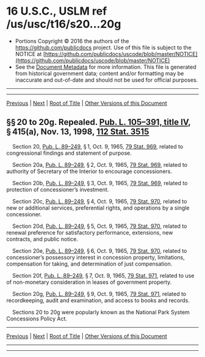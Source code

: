---
---

# 16 U.S.C., USLM ref /us/usc/t16/s20...20g

* Portions Copyright © 2016 the authors of the https://github.com/publicdocs project.
  Use of this file is subject to the NOTICE at [https://github.com/publicdocs/uscode/blob/master/NOTICE](https://github.com/publicdocs/uscode/blob/master/NOTICE)
* See the [Document Metadata](././../../../../..//README.md) for more information.
  This file is generated from historical government data; content and/or formatting may be inaccurate and out-of-date and should not be used for official purposes.

----------
----------

[Previous](./../../../../..//us/usc/t16/ch1/schIV/m__us_usc_t16_ch1_schIV.md) | [Next](./../../../../..//us/usc/t16/ch1/schV/m__us_usc_t16_ch1_schV.md) | [Root of Title](./../../../../../) | [Other Versions of this Document](https://publicdocs.github.io/go/links?ns=uslm&ref=%2Fus%2Fusc%2Ft16%2Fs20...20g)

## §§ 20 to 20g. Repealed. [Pub. L. 105–391, title IV][/us/pl/105/391/tIV], § 415(a), Nov. 13, 1998, [112 Stat. 3515][/us/stat/112/3515]

    Section 20, [Pub. L. 89–249][/us/pl/89/249], § 1, Oct. 9, 1965, [79 Stat. 969][/us/stat/79/969], related to congressional findings and statement of purpose.

    Section 20a, [Pub. L. 89–249][/us/pl/89/249], § 2, Oct. 9, 1965, [79 Stat. 969][/us/stat/79/969], related to authority of Secretary of the Interior to encourage concessioners.

    Section 20b, [Pub. L. 89–249][/us/pl/89/249], § 3, Oct. 9, 1965, [79 Stat. 969][/us/stat/79/969], related to protection of concessioner’s investment.

    Section 20c, [Pub. L. 89–249][/us/pl/89/249], § 4, Oct. 9, 1965, [79 Stat. 970][/us/stat/79/970], related to new or additional services, preferential rights, and operations by a single concessioner.

    Section 20d, [Pub. L. 89–249][/us/pl/89/249], § 5, Oct. 9, 1965, [79 Stat. 970][/us/stat/79/970], related to renewal preference for satisfactory performance, extensions, new contracts, and public notice.

    Section 20e, [Pub. L. 89–249][/us/pl/89/249], § 6, Oct. 9, 1965, [79 Stat. 970][/us/stat/79/970], related to concessioner’s possessory interest in concession property, limitations, compensation for taking, and determination of just compensation.

    Section 20f, [Pub. L. 89–249][/us/pl/89/249], § 7, Oct. 9, 1965, [79 Stat. 971][/us/stat/79/971], related to use of non-monetary consideration in leases of government property.

    Section 20g, [Pub. L. 89–249][/us/pl/89/249], § 9, Oct. 9, 1965, [79 Stat. 971][/us/stat/79/971], related to recordkeeping, audit and examination, and access to books and records.

    Sections 20 to 20g were popularly known as the National Park System Concessions Policy Act.

----------

[Previous](./../../../../..//us/usc/t16/ch1/schIV/m__us_usc_t16_ch1_schIV.md) | [Next](./../../../../..//us/usc/t16/ch1/schV/m__us_usc_t16_ch1_schV.md) | [Root of Title](./../../../../../) | [Other Versions of this Document](https://publicdocs.github.io/go/links?ns=uslm&ref=%2Fus%2Fusc%2Ft16%2Fs20...20g)

----------
----------

[/us/pl/105/391/tIV]: https://publicdocs.github.io/go/links?ns=uslm&ref=%2Fus%2Fpl%2F105%2F391%2FtIV
[/us/stat/112/3515]: https://publicdocs.github.io/go/links?ns=uslm&ref=%2Fus%2Fstat%2F112%2F3515
[/us/pl/89/249]: https://publicdocs.github.io/go/links?ns=uslm&ref=%2Fus%2Fpl%2F89%2F249
[/us/stat/79/969]: https://publicdocs.github.io/go/links?ns=uslm&ref=%2Fus%2Fstat%2F79%2F969
[/us/pl/89/249]: https://publicdocs.github.io/go/links?ns=uslm&ref=%2Fus%2Fpl%2F89%2F249
[/us/stat/79/969]: https://publicdocs.github.io/go/links?ns=uslm&ref=%2Fus%2Fstat%2F79%2F969
[/us/pl/89/249]: https://publicdocs.github.io/go/links?ns=uslm&ref=%2Fus%2Fpl%2F89%2F249
[/us/stat/79/969]: https://publicdocs.github.io/go/links?ns=uslm&ref=%2Fus%2Fstat%2F79%2F969
[/us/pl/89/249]: https://publicdocs.github.io/go/links?ns=uslm&ref=%2Fus%2Fpl%2F89%2F249
[/us/stat/79/970]: https://publicdocs.github.io/go/links?ns=uslm&ref=%2Fus%2Fstat%2F79%2F970
[/us/pl/89/249]: https://publicdocs.github.io/go/links?ns=uslm&ref=%2Fus%2Fpl%2F89%2F249
[/us/stat/79/970]: https://publicdocs.github.io/go/links?ns=uslm&ref=%2Fus%2Fstat%2F79%2F970
[/us/pl/89/249]: https://publicdocs.github.io/go/links?ns=uslm&ref=%2Fus%2Fpl%2F89%2F249
[/us/stat/79/970]: https://publicdocs.github.io/go/links?ns=uslm&ref=%2Fus%2Fstat%2F79%2F970
[/us/pl/89/249]: https://publicdocs.github.io/go/links?ns=uslm&ref=%2Fus%2Fpl%2F89%2F249
[/us/stat/79/971]: https://publicdocs.github.io/go/links?ns=uslm&ref=%2Fus%2Fstat%2F79%2F971
[/us/pl/89/249]: https://publicdocs.github.io/go/links?ns=uslm&ref=%2Fus%2Fpl%2F89%2F249
[/us/stat/79/971]: https://publicdocs.github.io/go/links?ns=uslm&ref=%2Fus%2Fstat%2F79%2F971


